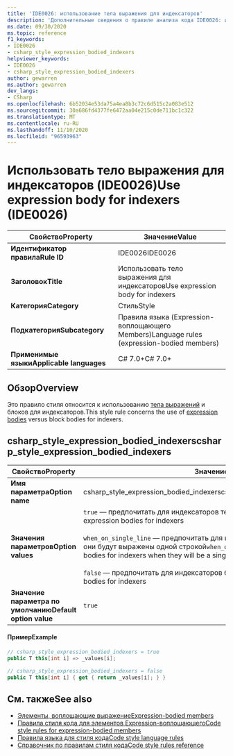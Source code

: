 ```yaml
---
title: 'IDE0026: использование тела выражения для индексаторов'
description: 'Дополнительные сведения о правиле анализа кода IDE0026: использование тела выражения для индексаторов'
ms.date: 09/30/2020
ms.topic: reference
f1_keywords:
- IDE0026
- csharp_style_expression_bodied_indexers
helpviewer_keywords:
- IDE0026
- csharp_style_expression_bodied_indexers
author: gewarren
ms.author: gewarren
dev_langs:
- CSharp
ms.openlocfilehash: 6b52034e53da75a4ea8b3c72c6d515c2a083e512
ms.sourcegitcommit: 30a686fd4377fe6472aa04e215c0de711bc1c322
ms.translationtype: MT
ms.contentlocale: ru-RU
ms.lasthandoff: 11/10/2020
ms.locfileid: "96593963"
---
```

# <a name="use-expression-body-for-indexers-ide0026"></a><span data-ttu-id="c0fb8-103">Использовать тело выражения для индексаторов (IDE0026)</span><span class="sxs-lookup"><span data-stu-id="c0fb8-103">Use expression body for indexers (IDE0026)</span></span>

|<span data-ttu-id="c0fb8-104">Свойство</span><span class="sxs-lookup"><span data-stu-id="c0fb8-104">Property</span></span>|<span data-ttu-id="c0fb8-105">Значение</span><span class="sxs-lookup"><span data-stu-id="c0fb8-105">Value</span></span>|
|-|-|
| <span data-ttu-id="c0fb8-106">**Идентификатор правила**</span><span class="sxs-lookup"><span data-stu-id="c0fb8-106">**Rule ID**</span></span> | <span data-ttu-id="c0fb8-107">IDE0026</span><span class="sxs-lookup"><span data-stu-id="c0fb8-107">IDE0026</span></span> |
| <span data-ttu-id="c0fb8-108">**Заголовок**</span><span class="sxs-lookup"><span data-stu-id="c0fb8-108">**Title**</span></span> | <span data-ttu-id="c0fb8-109">Использовать тело выражения для индексаторов</span><span class="sxs-lookup"><span data-stu-id="c0fb8-109">Use expression body for indexers</span></span> |
| <span data-ttu-id="c0fb8-110">**Категория**</span><span class="sxs-lookup"><span data-stu-id="c0fb8-110">**Category**</span></span> | <span data-ttu-id="c0fb8-111">Стиль</span><span class="sxs-lookup"><span data-stu-id="c0fb8-111">Style</span></span> |
| <span data-ttu-id="c0fb8-112">**Подкатегория**</span><span class="sxs-lookup"><span data-stu-id="c0fb8-112">**Subcategory**</span></span> | <span data-ttu-id="c0fb8-113">Правила языка (Expression-воплощающего Members)</span><span class="sxs-lookup"><span data-stu-id="c0fb8-113">Language rules (expression-bodied members)</span></span> |
| <span data-ttu-id="c0fb8-114">**Применимые языки**</span><span class="sxs-lookup"><span data-stu-id="c0fb8-114">**Applicable languages**</span></span> | <span data-ttu-id="c0fb8-115">C# 7.0+</span><span class="sxs-lookup"><span data-stu-id="c0fb8-115">C# 7.0+</span></span> |

## <a name="overview"></a><span data-ttu-id="c0fb8-116">Обзор</span><span class="sxs-lookup"><span data-stu-id="c0fb8-116">Overview</span></span>

<span data-ttu-id="c0fb8-117">Это правило стиля относится к использованию [тела выражений](../../../csharp/programming-guide/statements-expressions-operators/expression-bodied-members.md) и блоков для индексаторов.</span><span class="sxs-lookup"><span data-stu-id="c0fb8-117">This style rule concerns the use of [expression bodies](../../../csharp/programming-guide/statements-expressions-operators/expression-bodied-members.md) versus block bodies for indexers.</span></span>

## <a name="csharp_style_expression_bodied_indexers"></a><span data-ttu-id="c0fb8-118">csharp_style_expression_bodied_indexers</span><span class="sxs-lookup"><span data-stu-id="c0fb8-118">csharp_style_expression_bodied_indexers</span></span>

|<span data-ttu-id="c0fb8-119">Свойство</span><span class="sxs-lookup"><span data-stu-id="c0fb8-119">Property</span></span>|<span data-ttu-id="c0fb8-120">Значение</span><span class="sxs-lookup"><span data-stu-id="c0fb8-120">Value</span></span>|
|-|-|
| <span data-ttu-id="c0fb8-121">**Имя параметра**</span><span class="sxs-lookup"><span data-stu-id="c0fb8-121">**Option name**</span></span> | <span data-ttu-id="c0fb8-122">csharp_style_expression_bodied_indexers</span><span class="sxs-lookup"><span data-stu-id="c0fb8-122">csharp_style_expression_bodied_indexers</span></span>
| <span data-ttu-id="c0fb8-123">**Значения параметров**</span><span class="sxs-lookup"><span data-stu-id="c0fb8-123">**Option values**</span></span> | <span data-ttu-id="c0fb8-124">`true` — предпочитать для индексаторов тексты выражений</span><span class="sxs-lookup"><span data-stu-id="c0fb8-124">`true` - Prefer expression bodies for indexers</span></span><br /><br /><span data-ttu-id="c0fb8-125">`when_on_single_line` — предпочитать для индексаторов тексты выражений, если они будут выражены одной строкой</span><span class="sxs-lookup"><span data-stu-id="c0fb8-125">`when_on_single_line` - Prefer expression bodies for indexers when they will be a single line</span></span><br /><br /><span data-ttu-id="c0fb8-126">`false` — предпочитать для индексаторов блочные элементы.</span><span class="sxs-lookup"><span data-stu-id="c0fb8-126">`false` - Prefer block bodies for indexers</span></span> |
| <span data-ttu-id="c0fb8-127">**Значение параметра по умолчанию**</span><span class="sxs-lookup"><span data-stu-id="c0fb8-127">**Default option value**</span></span> | `true` |

#### <a name="example"></a><span data-ttu-id="c0fb8-128">Пример</span><span class="sxs-lookup"><span data-stu-id="c0fb8-128">Example</span></span>

```csharp
// csharp_style_expression_bodied_indexers = true
public T this[int i] => _values[i];

// csharp_style_expression_bodied_indexers = false
public T this[int i] { get { return _values[i]; } }
```

## <a name="see-also"></a><span data-ttu-id="c0fb8-129">См. также</span><span class="sxs-lookup"><span data-stu-id="c0fb8-129">See also</span></span>

- [<span data-ttu-id="c0fb8-130">Элементы, воплощающие выражение</span><span class="sxs-lookup"><span data-stu-id="c0fb8-130">Expression-bodied members</span></span>](../../../csharp/programming-guide/statements-expressions-operators/expression-bodied-members.md)
- [<span data-ttu-id="c0fb8-131">Правила стиля кода для элементов Expression-воплощающего</span><span class="sxs-lookup"><span data-stu-id="c0fb8-131">Code style rules for expression-bodied members</span></span>](expression-bodied-members.md)
- [<span data-ttu-id="c0fb8-132">Правила языка для стиля кода</span><span class="sxs-lookup"><span data-stu-id="c0fb8-132">Code style language rules</span></span>](language-rules.md)
- [<span data-ttu-id="c0fb8-133">Справочник по правилам стиля кода</span><span class="sxs-lookup"><span data-stu-id="c0fb8-133">Code style rules reference</span></span>](index.md)
